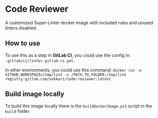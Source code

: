 # Code Reviewer

A customized Super-Linter docker image with included rules and unused linters disabled.

## How to use
To use this as a step in **GitLab CI**, you could use the config in: `.gitlab/ci/linter.gitlab-ci.yml`.

In other environments, you could use this command: `docker run -e GITHUB_WORKSPACE=/tmp/lint -v /PATH_TO_FOLDER:/tmp/lint registry.gitlab.com/sokkuri/code-reviewer:latest`

## Build image locally
To build this image locally there is the `buildDockerImage.ps1` script in the `build` folder.
